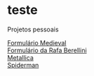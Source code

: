 # teste
Projetos pessoais

<a href="https://diogovaladao.github.io/teste/form-novo/" target="_blank">Formulário Medieval</a> <br>
<a href="https://diogovaladao.github.io/teste/formulario/formulario.html" target="_blank"> Formulário da Rafa Berellini</a><br>
<a href="https://diogovaladao.github.io/teste/metallica/index.html" target="_blank">Metallica</a><br>
<a href="https://diogovaladao.github.io/teste/spiderman/index.html" taget="_blank"> Spiderman</a>
